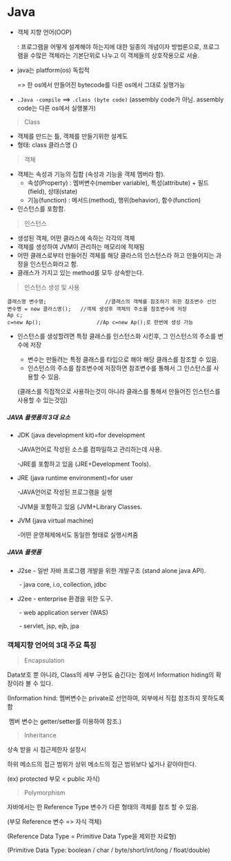 # Java

- 객체 지향 언어(OOP)

  : 프로그램을 어떻게 설계해야 하는지에 대한 일종의 개념이자 방법론으로, 프로그램을 수많은 객체라는 기본단위로 나누고 이 객체들의 상호작용으로 서술.

- java는 platform(os) 독립적

  => 한 os에서 만들어진 bytecode를 다른 os에서 그대로 실행가능

- `.Java -compile` ==> `.class (byte code)` (assembly code가 아님. assembly code는 다른 os에서 실행불가)

> Class

- 객체를 만드는 틀, 객체를 만들기위한 설계도
- 형태: class 클라스명 {}

> 객체

- 객체는 속성과 기능의 집합 (속성과 기능을 객체 멤버라 함).
  - 속성(Property) : 멤버변수(member variable), 특성(attribute) + 필드(field), 상태(state)
  - 기능(function) : 메서드(method), 행위(behavior), 함수(function)
- 인스턴스를 포함함.

> 인스턴스

- 생성된 객체, 어떤 클라스에 속하는 각각의 객체
- 객체를 생성하여 JVM이 관리하는 메모리에 적재됨
- 어떤 클래스로부터 만들어진 객체를 해당 클라스의 인스턴스라 하고 만들어지는 과정을 인스턴스화라고 함.
- 클래스가 가지고 있는  method를 모두 상속받는다.

> 인스턴스 생성 및 사용

```
클래스명 변수명;					//클래스의 객체를 참조하기 위한 참조변수 선언
변수명 = new 클라스명();	//객체 생성후 객체의 주소를 참조변수에 저장
Ap c;
c=new Ap();					 //Ap c=new Ap();로 한번에 생성 가능
```

- 인스턴스를 생성할려면 특정 클래스를 인스턴스화 시킨후, 그 인스턴스의 주소를 변수에 저장

  - 변수는 만들려는 특정 클래스를 타입으로 해야 해당 클래스를 참조할 수 있음.
  - 인스턴스의 주소를 참조변수에 저장하면 참조변수를 통해서 그 인스턴스를 사용할 수 있음. 

  (클래스를 직접적으로 사용하는것이 아니라 클래스를 통해서 만들어진 인스턴스를 사용할 수 있는것임)

##### JAVA 플랫폼의 3대 요소

- JDK (java development kit)=for development

  -JAVA언어로 작성된 소스를 컴파일하고 관리하는데 사용.

  -JRE를 포함하고 있음 (JRE+Development Tools).

- JRE (java runtime environment)=for user

  -JAVA언어로 작성된 프로그램을 실행

  -JVM을 포함하고 있음 (JVM+Library Classes.

- JVM (java virtual machine)

  -어떤 운영체제에서도 동일한 형태로 실행시켜줌

##### JAVA 플랫폼

- J2se - 일반 자바 프로그램 개발을 위한 개발구조 (stand alone java API).

  ​		- java core, i.o, collection, jdbc

- J2ee - enterprise 환경을 위한 도구. 

  ​	 	- web application server (WAS)

  ​		 - servlet, jsp, ejb, jpa



### 객체지향 언어의 3대 주요 특징

> Encapsulation

Data보호 뿐 아니라, Class의 세부 구현도 숨긴다는 점에서 Information hiding의 확장이라 볼 수 있다.

(Information hind: 멤버변수는 private로 선언하여, 외부에서 직접 참조하지 못하도록 함

​								  멤버 변수는 getter/setter를 이용하여 참조.)

> Inheritance

상속 받을 시 접근제한자 설정시

하위 메소드의 접근 범위가 상위 메소드의 접근 범위보다 넓거나 같아야한다.

(ex) protected 부모 < public 자식)

> Polymorphism

자바에서는 한 Reference Type 변수가 다른 형태의 객체를 참조 할 수 있음.

(부모 Reference 변수 => 자식 객체)

(Reference Data Type = Primitive Data Type을 제외한 자료형)

(Primitive Data Type: boolean  /  char  /  byte/short/int/long  /  float/double)